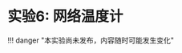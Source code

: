 # 实验6: 网络温度计

!!! danger "本实验尚未发布，内容随时可能发生变化"

<div style="display:none">

本实验配有[实验指南](lab6_guide.md)。

## 实验目的 

1. 掌握microPython的应用程序编写；
2. 理解如何直接操纵GPIO；
3. 掌握MQTT的消息发布和订阅；
4. 掌握支持Linux的嵌入式板卡的基本使用。

## 实验器材

### 硬件

- ESP32 1块；
- DHT-11 温湿度传感器1个；
- 面包板1块；
- 杜邦线、面包线若干；
- RK3568板。

### 软件

- ESP32烧录程序：esptool
- 串口终端软件，如picocom、putty等；
- ESP32远程shell：mpfshell

## 实验步骤

1. 烧录microPython到ESP32；
2. 配置ESP32连接自己的Wi-Fi AP，配置好自己习惯的编程/运行环境；
3. 编写Python程序，读取DHT-11的温度/湿度，直接print输出，远程登录查看；
4. 在嵌入式Linux上编译安装MQTT服务器（broker）；
5. 下载上传micoPython的MQTT库，订阅在broker上，定时发送温度湿度消息；
6. 用手机/PC上的MQTT终端软件（如iOS上的MQTTAnalyzer）查看实时数据。

## 自选扩展内容

无。

## 实验报告要求

1. 画出你所实际实施的连接示意图；
2. 描述所做的实验步骤，给出各步操作的命令和结果；
3. 给出代码并解释。

</div>